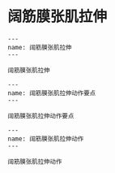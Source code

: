 # 阔筋膜张肌拉伸

```{figure} assets/img/2022-01-17-12-09-51.png
---
name: 阔筋膜张肌拉伸
---

阔筋膜张肌拉伸
```

```{figure} assets/img/2022-01-17-12-10-40.png
---
name: 阔筋膜张肌拉伸动作要点
---

阔筋膜张肌拉伸动作要点
```

```{figure} assets/img/2022-01-17-12-10-20.png
---
name: 阔筋膜张肌拉伸动作
---

阔筋膜张肌拉伸动作
```
